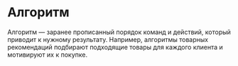 # Алгоритм

Алгоритм — заранее прописанный порядок команд и действий, который приводит к нужному результату. Например, алгоритмы товарных рекомендаций подбирают подходящие товары для каждого клиента и мотивируют их к покупке.